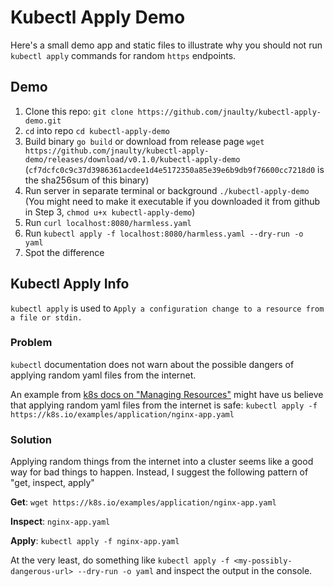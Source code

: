 # Kubectl Apply Demo

Here's a small demo app and static files to illustrate why you should not run `kubectl apply` commands for random `https` endpoints.

## Demo

1. Clone this repo: `git clone https://github.com/jnaulty/kubectl-apply-demo.git`
2. `cd` into repo `cd kubectl-apply-demo`
3. Build binary `go build` or download from release page `wget https://github.com/jnaulty/kubectl-apply-demo/releases/download/v0.1.0/kubectl-apply-demo`
(`cf7dcfc0c9c37d3986361acdee1d4e5172350a85e39e6b9db9f76600cc7218d0` is the sha256sum of this binary)
4. Run server in separate terminal or background `./kubectl-apply-demo`
(You might need to make it executable if you downloaded it from github in Step 3, `chmod u+x kubectl-apply-demo`)
5. Run `curl localhost:8080/harmless.yaml`
6. Run `kubectl apply -f localhost:8080/harmless.yaml --dry-run -o yaml`
7. Spot the difference

## Kubectl Apply Info

`kubectl apply` is used to `Apply a configuration change to a resource from a file or stdin.`

### Problem

`kubectl` documentation does not warn about the possible dangers of applying random yaml files from the internet.

An example from [k8s docs on "Managing Resources"](https://kubernetes.io/docs/concepts/cluster-administration/manage-deployment/) might have us believe that applying random yaml files from the internet is safe:
`kubectl apply -f https://k8s.io/examples/application/nginx-app.yaml`


### Solution

Applying random things from the internet into a cluster seems like a good way for bad things to happen. Instead, I suggest the following pattern of "get, inspect, apply"

**Get**: `wget https://k8s.io/examples/application/nginx-app.yaml`

**Inspect**: `nginx-app.yaml`

**Apply**: `kubectl apply -f nginx-app.yaml`

At the very least, do something like `kubectl apply -f <my-possibly-dangerous-url> --dry-run -o yaml` and inspect the output in the console.



